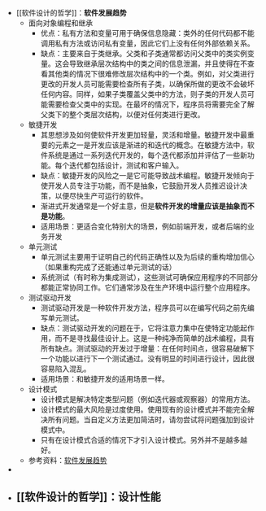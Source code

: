 - [[软件设计的哲学]]：**软件发展趋势**
	- 面向对象编程和继承
		- 优点：私有方法和变量可用于确保信息隐藏：类外的任何代码都不能调用私有方法或访问私有变量，因此它们上没有任何外部依赖关系。
		- 缺点：主要来自于类继承。父类和子类通常都访问父类中的类实例变量。这会导致继承层次结构中的类之间的信息泄漏，并且使得在不查看其他类的情况下很难修改层次结构中的一个类。例如，对父类进行更改的开发人员可能需要检查所有子类，以确保所做的更改不会破坏任何内容。同样，如果子类覆盖父类中的方法，则子类的开发人员可能需要检查父类中的实现。在最坏的情况下，程序员将需要完全了解父类下的整个类层次结构，以便对任何类进行更改。
	- 敏捷开发
		- 其思想涉及如何使软件开发更加轻量，灵活和增量。敏捷开发中最重要的元素之一是开发应该是渐进的和迭代的概念。在敏捷方法中，软件系统是通过一系列迭代开发的，每个迭代都添加并评估了一些新功能。每个迭代都包括设计，测试和客户输入。
		- 缺点：敏捷开发的风险之一是它可能导致战术编程。敏捷开发倾向于使开发人员专注于功能，而不是抽象，它鼓励开发人员推迟设计决策，以便尽快生产可运行的软件。
		- 渐进式开发通常是一个好主意，但是**软件开发的增量应该是抽象而不是功能**。
		- 适用场景：更适合变化特别大的场景，例如前端开发，或者后端的业务开发
	- 单元测试
		- 单元测试主要用于证明自己的代码正确性以及为后续的重构增加信心（如果重构完成了还能通过单元测试的话）
		- 系统测试（有时称为集成测试），这些测试可确保应用程序的不同部分都能正常协同工作。它们通常涉及在生产环境中运行整个应用程序。
	- 测试驱动开发
		- 测试驱动开发是一种软件开发方法，程序员可以在编写代码之前先编写单元测试。
		- 缺点：测试驱动开发的问题在于，它将注意力集中在使特定功能起作用，而不是寻找最佳设计上。这是一种纯净而简单的战术编程，具有所有缺点。测试驱动的开发过于增量：在任何时间点，很容易破解下一个功能以进行下一个测试通过。没有明显的时间进行设计，因此很容易陷入混乱。
		- 适用场景：和敏捷开发的适用场景一样。
	- 设计模式
		- 设计模式是解决特定类型问题（例如迭代器或观察器）的常用方法。
		- 设计模式的最大风险是过度使用。使用现有的设计模式并不能完全解决所有问题。当自定义方法更加简洁时，请勿尝试将问题强加到设计模式中。
		- 只有在设计模式合适的情况下才引入设计模式。另外并不是越多越好。
	- 参考资料：[软件发展趋势](https://cactus-proj.github.io/A-Philosophy-of-Software-Design-zh/ch19.html#%E7%AC%AC-19-%E7%AB%A0-%E8%BD%AF%E4%BB%B6%E5%8F%91%E5%B1%95%E8%B6%8B%E5%8A%BF)
-
- [[软件设计的哲学]]：**设计性能**
	-